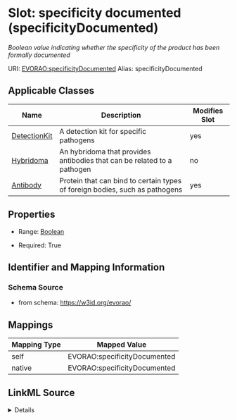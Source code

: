 

# Slot: specificity documented (specificityDocumented) 


_Boolean value indicating whether the specificity of the product has been formally documented_





URI: [EVORAO:specificityDocumented](https://w3id.org/evorao/specificityDocumented)
Alias: specificityDocumented

<!-- no inheritance hierarchy -->





## Applicable Classes

| Name | Description | Modifies Slot |
| --- | --- | --- |
| [DetectionKit](DetectionKit.md) | A detection kit for specific pathogens |  yes  |
| [Hybridoma](Hybridoma.md) | An hybridoma that provides antibodies that can be related to a pathogen |  no  |
| [Antibody](Antibody.md) | Protein that can bind to certain types of foreign bodies, such as pathogens |  yes  |







## Properties

* Range: [Boolean](Boolean.md)

* Required: True





## Identifier and Mapping Information







### Schema Source


* from schema: https://w3id.org/evorao/




## Mappings

| Mapping Type | Mapped Value |
| ---  | ---  |
| self | EVORAO:specificityDocumented |
| native | EVORAO:specificityDocumented |




## LinkML Source

<details>
```yaml
name: specificityDocumented
description: Boolean value indicating whether the specificity of the product has been
  formally documented
title: specificity documented
from_schema: https://w3id.org/evorao/
rank: 1000
alias: specificityDocumented
domain_of:
- Antibody
- DetectionKit
range: boolean
required: true
multivalued: false

```
</details>